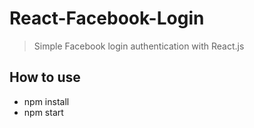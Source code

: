 # React-Facebook-Login

> Simple Facebook login authentication with React.js

## How to use

* npm install
* npm start
